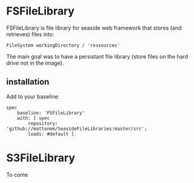 # FSFileLibrary
FSFileLibrary is file library for seaside web framework that stores (and retrieves) files into:
```
FileSystem workingDirectory / 'ressources' 
```

The main goal was to have a persistant file library (store files on the hard drive not in the image).
## installation
Add to your baseline:
```
spec
	baseline: 'FSFileLibrary'
	with: [ spec
		repository: 'github://mattonem/SeasideFileLibraries:master/src';
		loads: #default ].
```


# S3FileLibrary
To come
